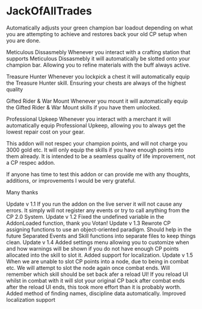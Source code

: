 # JackOfAllTrades

Automatically adjusts your green champion bar loadout depending on what you are attempting to achieve and restores back your old CP setup when you are done.

Meticulous Dissasmebly
Whenever you interact with a crafting station that supports Meticulous Dissasmebly it will automatically be slotted onto your champion bar.
Allowing you to refine materials with the buff always active.

Treasure Hunter
Whenever you lockpick a chest it will automatically equip the Treasure Hunter skill.
Ensuring your chests are always of the highest quality

Gifted Rider & War Mount
Whenever you mount it will automatically equip the Gifted Rider & War Mount skills if you have them unlocked.

Professional Upkeep
Whenever you interact with a merchant it will automatically equip Professional Upkeep, allowing you to always get the lowest repair cost on your gear.

This addon will not respec your champion points, and will not charge you 3000 gold etc.
It will only equip the skills if you have enough points into them already.
It is intended to be a seamless quality of life improvement, not a CP respec addon.

If anyone has time to test this addon or can provide me with any thoughts, additions, or improvements I would be very grateful.

Many thanks

Update v 1.1
If you run the addon on the live server it will not cause any errors. It simply will not register any events or try to call anything from the CP 2.0 System.
Update v 1.2
Fixed the undefined variable in the AddonLoaded function, thank you Votan!
Update v 1.3
Rewrote CP assigning functions to use an object-oriented paradigm. Should help in the future
Separated Events and Skill functions into separate files to keep things clean.
Update v 1.4
Added settings menu allowing you to customize when and how warnings will be shown if you do not have enough CP points allocated into the skill to slot it.
Added support for localization.
Update v 1.5
When we are unable to slot CP points into a node, due to being in combat etc. We will attempt to slot the node again once combat ends.
Will remember which skill should be set back afer a reload UI!
If you reload UI whilst in combat with it will slot your original CP back after combat ends after the reload UI ends, this took more effort than it is probably worth.
Added method of finding names, discipline data automatically.
Improved localization support
